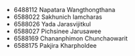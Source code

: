 - 6488112 Napatara Wangthongthana
- 6588022 Sakhunich Iamcharas
- 6588026 Yada Jarasvijitkul
- 6588027 Pichsinee Jarusawee
- 6588169 Chananphimon Chunchaowarit
- 6588175 Pakjira Kharpholdee
